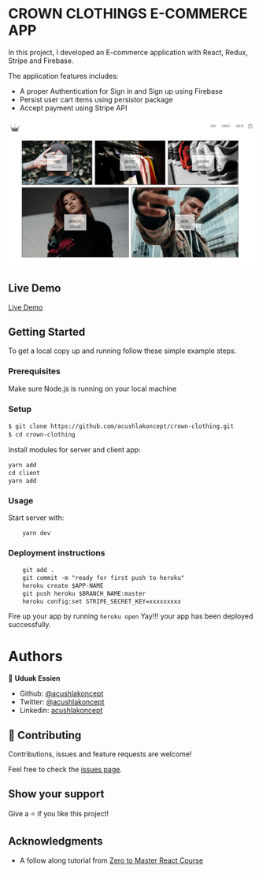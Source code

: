 # CROWN CLOTHINGS E-COMMERCE APP

In this project, I developed an E-commerce application with React, Redux, Stripe and Firebase.

The application features includes:
- A proper Authentication for Sign in and Sign up using Firebase
- Persist user cart items using persistor package 
- Accept payment using Stripe API

![screenshot](./crown-clothing.jpg)

## Live Demo
[Live Demo](https://cush-clothing.herokuapp.com/)
## Getting Started

To get a local copy up and running follow these simple example steps.

### Prerequisites

Make sure Node.js is running on your local machine

### Setup

~~~bash
$ git clone https://github.com/acushlakoncept/crown-clothing.git
$ cd crown-clothing
~~~

Install modules for server and client app:

```
yarn add
cd client
yarn add
```

### Usage

Start server with:

```
    yarn dev
```

### Deployment instructions

```
    git add .
    git commit -m "ready for first push to heroku"  
    heroku create $APP-NAME
    git push heroku $BRANCH_NAME:master
    heroku config:set STRIPE_SECRET_KEY=xxxxxxxxx
```

Fire up your app by running `heroku open` Yay!!! your app has been deployed successfully.

# Authors

👤 **Uduak Essien**

- Github: [@acushlakoncept](https://github.com/acushlakoncept/)
- Twitter: [@acushlakoncept](https://twitter.com/acushlakoncept)
- Linkedin: [acushlakoncept](https://www.linkedin.com/in/acushlakoncept/)

## 🤝 Contributing

Contributions, issues and feature requests are welcome!

Feel free to check the [issues page](issues/).

## Show your support

Give a ⭐️ if you like this project!

## Acknowledgments
- A follow along tutorial from [Zero to Master React Course](https://www.udemy.com/course/complete-react-developer-zero-to-mastery/)
